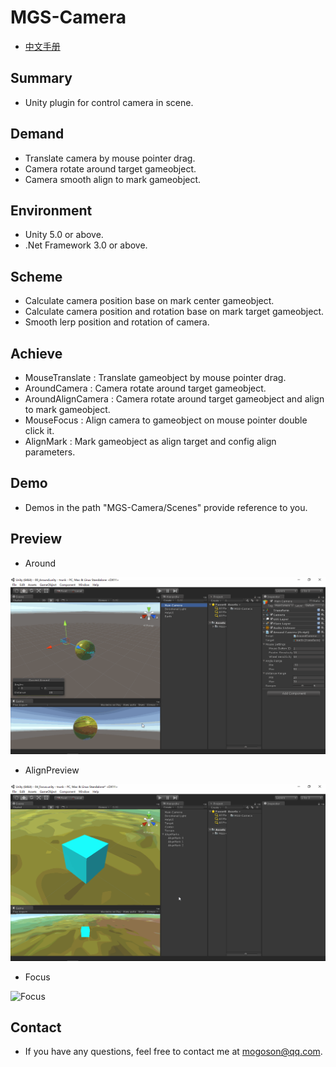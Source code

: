 ﻿# MGS-Camera
- [中文手册](./README_ZH.md)

## Summary
- Unity plugin for control camera in scene.

## Demand
- Translate camera by mouse pointer drag.
- Camera rotate around target gameobject.
- Camera smooth align to mark gameobject.

## Environment
- Unity 5.0 or above.
- .Net Framework 3.0 or above.

## Scheme
- Calculate camera position base on mark center gameobject.
- Calculate camera position and rotation base on mark target gameobject.
- Smooth lerp position and rotation of camera.

## Achieve
- MouseTranslate : Translate gameobject by mouse pointer drag.
- AroundCamera : Camera rotate around target gameobject.
- AroundAlignCamera : Camera rotate around target gameobject and align to mark gameobject.
- MouseFocus : Align camera to gameobject on mouse pointer double click it.
- AlignMark : Mark gameobject as align target and config align parameters.

## Demo
- Demos in the path "MGS-Camera/Scenes" provide reference to you.

## Preview
- Around

![Around](./Attachments/README_Image/Around.gif)

- AlignPreview

![AlignPreview](./Attachments/README_Image/AlignPreview.gif)﻿

- Focus

![Focus](./Attachments/README_Image/Focus.gif)

## Contact
- If you have any questions, feel free to contact me at mogoson@qq.com.